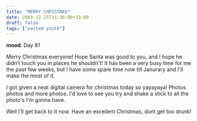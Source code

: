 ```yaml
---
title: "MERRY CHRISTMAS"
date: 2003-12-25T11:36:00+13:00
draft: false
tags: ["wasted-youth"]
---
```


**mood**: Day 81

Merry Christmas everyone! Hope Santa was good to you, and I hope he didn't touch you in places he shouldn't! It has been a very busy time for me the past few weeks, but I have some spare time now till Janurary and I'll make the most of it.

I got given a neat digital camera for christmas today so yayayaya! Photos photos and more photos. I'd love to see you try and shake a stick to all the photo's I'm gonna have.

Well I'll get back to it now. Have an excellent Christmas, dont get too drunk! 